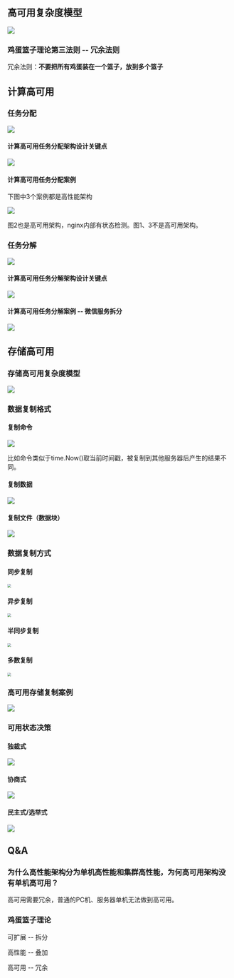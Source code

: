## 高可用复杂度模型

![](9_如何设计高可用架构.assets/image-20220829235245126.png)

### 鸡蛋篮子理论第三法则 -- 冗余法则

冗余法则：**不要把所有鸡蛋装在一个篮子，放到多个篮子**

## 计算高可用

### 任务分配

![](9_如何设计高可用架构.assets/image-20220829235927519.png)

#### 计算高可用任务分配架构设计关键点

![](9_如何设计高可用架构.assets/image-20220830000042343.png)

#### 计算高可用任务分配案例

下图中3个案例都是高性能架构

![](9_如何设计高可用架构.assets/image-20220830000217605.png)

图2也是高可用架构，nginx内部有状态检测。图1、3不是高可用架构。

### 任务分解

![](9_如何设计高可用架构.assets/image-20220830000822961.png)

#### 计算高可用任务分解架构设计关键点

![](9_如何设计高可用架构.assets/image-20220830000948167.png)

#### 计算高可用任务分解案例 -- 微信服务拆分

![](9_如何设计高可用架构.assets/image-20220830004523250.png)

## 存储高可用

### 存储高可用复杂度模型

![](9_如何设计高可用架构.assets/image-20220902001707851.png)

### 数据复制格式

#### 复制命令

![](9_如何设计高可用架构.assets/image-20220902002005274.png)

比如命令类似于time.Now()取当前时间戳，被复制到其他服务器后产生的结果不同。

#### 复制数据

![](9_如何设计高可用架构.assets/image-20220902002044239.png)

#### 复制文件（数据块）

![](9_如何设计高可用架构.assets/image-20220902002130495.png)

### 数据复制方式 

#### 同步复制

<img src="9_如何设计高可用架构.assets/image-20220902002233851.png" style="zoom:50%;" />

#### 异步复制

<img src="9_如何设计高可用架构.assets/image-20220902002331306.png" style="zoom:50%;" />

#### 半同步复制

<img src="9_如何设计高可用架构.assets/image-20220902002427293.png" style="zoom:50%;" />

#### 多数复制

<img src="9_如何设计高可用架构.assets/image-20220902002501879.png" style="zoom:50%;" />

### 高可用存储复制案例

![](9_如何设计高可用架构.assets/image-20220902002618352.png)

### 可用状态决策

#### 独裁式

![](9_如何设计高可用架构.assets/image-20220903010002049.png)

#### 协商式

![](9_如何设计高可用架构.assets/image-20220903010119405.png)

#### 民主式/选举式

![](9_如何设计高可用架构.assets/image-20220903010308855.png)

## Q&A

### 为什么高性能架构分为单机高性能和集群高性能，为何高可用架构没有单机高可用？

高可用需要冗余，普通的PC机、服务器单机无法做到高可用。

### 鸡蛋篮子理论

可扩展 -- 拆分

高性能 -- 叠加

高可用 -- 冗余

